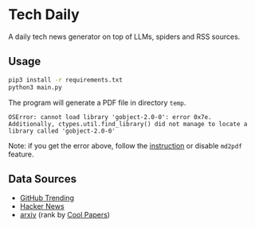 # Tech Daily

A daily tech news generator on top of LLMs, spiders and RSS sources.

## Usage

```bash
pip3 install -r requirements.txt
python3 main.py
```
The program will generate a PDF file in directory `temp`.

```
OSError: cannot load library 'gobject-2.0-0': error 0x7e.  
Additionally, ctypes.util.find_library() did not manage to locate a library called 'gobject-2.0-0'
```
Note: if you get the error above, follow the [instruction](https://doc.courtbouillon.org/weasyprint/stable/first_steps.html#installation)
or disable `md2pdf` feature.

## Data Sources
- [GitHub Trending](https://github.com/trending)
- [Hacker News](https://news.ycombinator.com/)
- [arxiv](https://arxiv.org/) (rank by [Cool Papers](https://papers.cool/))
